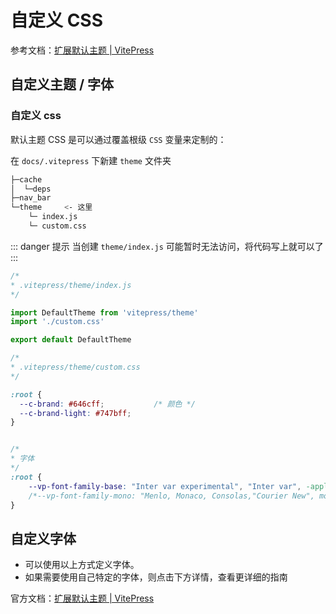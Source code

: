 # 自定义 CSS

参考文档：[扩展默认主题 | VitePress](https://vitepress.dev/zh/guide/extending-default-theme)

## 自定义主题 / 字体

### 自定义 css
默认主题 CSS 是可以通过覆盖根级 `CSS` 变量来定制的：

在 `docs/.vitepress` 下新建 `theme` 文件夹

``` bash {4-6}
├─cache
│  └─deps
├─nav_bar
└─theme     <- 这里
    └─ index.js
    └─ custom.css
```


::: danger 提示
当创建 `theme/index.js` 可能暂时无法访问，将代码写上就可以了
:::


``` javascript
/*
* .vitepress/theme/index.js
*/

import DefaultTheme from 'vitepress/theme'
import './custom.css'

export default DefaultTheme
```
``` css
/* 
* .vitepress/theme/custom.css 
*/

:root {
  --c-brand: #646cff;           /* 颜色 */
  --c-brand-light: #747bff; 
}


/* 
* 字体 
*/
:root {
    --vp-font-family-base: "Inter var experimental", "Inter var", -apple-system, BlinkMacSystemFont, "Segoe UI", Roboto, Oxygen, Ubuntu, Cantarell, "Fira Sans", "Droid Sans", "Helvetica Neue", sans-serif;
    /*--vp-font-family-mono: "Menlo, Monaco, Consolas,"Courier New", monospace"*/
}
```

## 自定义字体

- 可以使用以上方式定义字体。
- 如果需要使用自己特定的字体，则点击下方详情，查看更详细的指南

官方文档：[扩展默认主题 | VitePress](https://vitepress.dev/zh/guide/extending-default-theme#using-different-fonts)